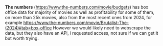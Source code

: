 **The numbers** (https://www.the-numbers.com/movie/budgets) has box office data for majority of movies as well as profitability for some of them, on more than 25k movies, also from the most recent ones from 2024, for example
https://www.the-numbers.com/movie/Brutalist-The-(2024)#tab=box-office However we would likely need to webscrape the data, but they also have an API, i requested access, not sure if we can get it but worth trying.
